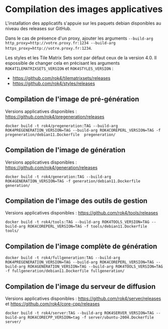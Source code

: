 # Compilation des images applicatives

L'installation des applicatifs s'appuie sur les paquets debian disponibles au niveau des releases sur GitHub.

Dans le cas de présence d'un proxy, ajouter les arguments `--build-arg http_proxy=http://votre.proxy.fr:1234 --build-arg https_proxy=http://votre.proxy.fr:1234`.

Les styles et les Tile Matrix Sets sont par défaut ceux de la version 4.0. Il espossible de changer cela en précisant les arguments `ROK4TILEMATRIXSETS_VERSION` et `ROK4STYLES_VERSION` :

* https://github.com/rok4/tilematrixsets/releases
* https://github.com/rok4/styles/releases

## Compilation de l'image de pré-génération

Versions applicatives disponibles : https://github.com/rok4/pregeneration/releases

`docker build -t rok4/pregeneration:TAG --build-arg ROK4PREGENERATION_VERSION=TAG --build-arg ROK4COREPERL_VERSION=TAG -f pregeneration/debian11.Dockerfile  pregeneration/`

## Compilation de l'image de génération

Versions applicatives disponibles : https://github.com/rok4/generation/releases

`docker build -t rok4/generation:TAG --build-arg ROK4GENERATION_VERSION=TAG -f generation/debian11.Dockerfile  generation/`

## Compilation de l'image des outils de gestion

Versions applicatives disponibles : https://github.com/rok4/tools/releases

`docker build -t rok4/tools:TAG --build-arg ROK4TOOLS_VERSION=TAG --build-arg ROK4COREPERL_VERSION=TAG -f tools/debian11.Dockerfile  tools/`

## Compilation de l'image complète de génération

`docker build -t rok4/fullgeneration:TAG --build-arg ROK4PREGENERATION_VERSION=TAG --build-arg ROK4COREPERL_VERSION=TAG --build-arg ROK4GENERATION_VERSION=TAG --build-arg ROK4TOOLS_VERSION=TAG -f fullgeneration/debian11.Dockerfile fullgeneration/`

## Compilation de l'image du serveur de diffusion

Versions applicatives disponibles : https://github.com/rok4/server/releases et https://github.com/rok4/core-cpp/releases

`docker build -t rok4/server:TAG --build-arg ROK4SERVER_VERSION=TAG --build-arg ROK4CORECPP_VERSION=tag -f server/ubuntu-2004.Dockerfile server/`
